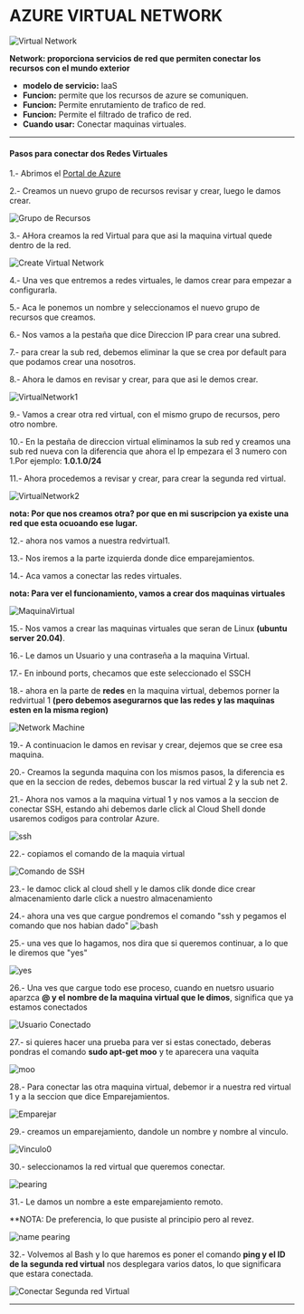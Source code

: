 # AZURE VIRTUAL NETWORK

![Virtual Network](Imagenes/vitualNetwork.png)

**Network: proporciona servicios de red que permiten conectar los recursos con el mundo exterior**

- **modelo de servicio:** IaaS
- **Funcion:** permite que los recursos de azure se comuniquen.
- **Funcion:** Permite enrutamiento de trafico de red.
- **Funcion:** Permite el filtrado de trafico de red.
- **Cuando usar:** Conectar maquinas virtuales.

-----------------------------------------------------------------------

#### Pasos para conectar dos Redes Virtuales

1.- Abrimos el [Portal de Azure](https://portal.azure.com/)

2.- Creamos un nuevo grupo de recursos
revisar y crear, luego le damos crear.

 ![Grupo de Recursos](Imagenes/groupresorurces.JPG)


3.- AHora creamos la red Virtual para que asi la maquina virtual quede dentro de la red.

![Create Virtual Network](Imagenes/redvirtual.JPG)


4.- Una ves que entremos a redes virtuales, le damos crear para empezar a configurarla.

5.- Aca le ponemos un nombre y seleccionamos el nuevo grupo de recursos que creamos.

6.- Nos vamos a la pestaña que dice Direccion IP para crear una subred.

7.- para crear la sub red, debemos eliminar la que se crea por default para que podamos crear una nosotros.

8.- Ahora le damos en revisar y crear, para que asi le demos crear.

![VirtualNetwork1](Imagenes/virtualnetwork1.JPG)

9.- Vamos a crear otra red virtual, con el mismo grupo de recursos, pero otro nombre.

10.- En la pestaña de direccion virtual eliminamos la sub red y creamos una sub red nueva con la diferencia que ahora el Ip empezara el 3 numero con 1.Por ejemplo: **1.0.1.0/24**

11.- Ahora procedemos a revisar y crear, para crear la segunda red virtual.

![VirtualNetwork2](Imagenes/virtualnetwork2.JPG)


**nota: Por que nos creamos otra? por que en mi suscripcion ya existe una red que esta ocuoando ese lugar.**

12.- ahora nos vamos a nuestra redvirtual1.

13.- Nos iremos a la parte izquierda donde dice emparejamientos.

14.- Aca vamos a conectar las redes virtuales.

**nota: Para ver el funcionamiento, vamos a crear dos maquinas virtuales**

![MaquinaVirtual](Imagenes/machine.PNG)

15.- Nos vamos a crear las maquinas virtuales que seran de Linux **(ubuntu server 20.04)**.

16.- Le damos un Usuario y una contraseña a la maquina Virtual.

17.- En inbound ports, checamos que este seleccionado el SSCH

18.- ahora en la parte de **redes** en la maquina virtual, debemos porner la redvirtual 1 **(pero debemos asegurarnos que las redes y las maquinas esten en la misma region)**

![Network Machine](Imagenes/networkmachine.JPG)

19.- A continuacion le damos en revisar y crear, dejemos que se cree esa maquina.

20.- Creamos la segunda maquina con los mismos pasos, la diferencia es que en la seccion de redes, debemos buscar la red virtual 2 y la sub net 2.

21.- Ahora nos vamos a la maquina virtual 1 y nos vamos a la seccion de conectar SSH, estando ahi debemos darle click al Cloud Shell donde usaremos codigos para controlar Azure.

![ssh](Imagenes/ssh.JPG)

22.- copiamos el comando de la maquia virtual

![Comando de SSH](Imagenes/shellssh.JPG)

23.- le damoc click al cloud shell y le damos clik donde dice crear almacenamiento darle click a nuestro almacenamiento

24.- ahora una ves que cargue pondremos el comando "ssh y pegamos el comando que nos habian dado"
![bash](Imagenes/bash.JPG)

25.- una ves que lo hagamos, nos dira que si queremos continuar, a lo que le diremos que "yes"

![yes](Imagenes/yes.JPG)

26.- Una ves que cargue todo ese proceso, cuando en nuetsro usuario aparzca **@ y el nombre de la maquina virtual que le dimos**, significa que ya estamos conectados

![Usuario Conectado](Imagenes/usuarioubuntu.JPG)


27.- si quieres hacer una prueba para ver si estas conectado, deberas pondras el comando **sudo apt-get moo** y te aparecera una vaquita

![moo](Imagenes/moo.JPG)

28.- Para conectar las otra maquina virtual, debemor ir a nuestra red virtual 1 y a la seccion que dice Emparejamientos.

![Emparejar](Imagenes/pearing.JPG)

29.- creamos un emparejamiento, dandole un nombre y nombre al vinculo.

![Vinculo0](Imagenes/linknamepeering.JPG)

30.- seleccionamos la red virtual que queremos conectar.

![pearing](Imagenes/virtualconection.JPG)

31.- Le damos un nombre a este emparejamiento remoto.

**NOTA: De preferencia, lo que pusiste al principio pero al revez.

![name pearing](Imagenes/remotepeering.JPG)

32.- Volvemos al Bash y lo que haremos es poner el comando **ping y el ID de la segunda red virtual** nos desplegara varios datos, lo que significara que estara conectada.

![Conectar Segunda red Virtual](Imagenes/porfinconectado.JPG)


----------------------------------------------------------------------------------
